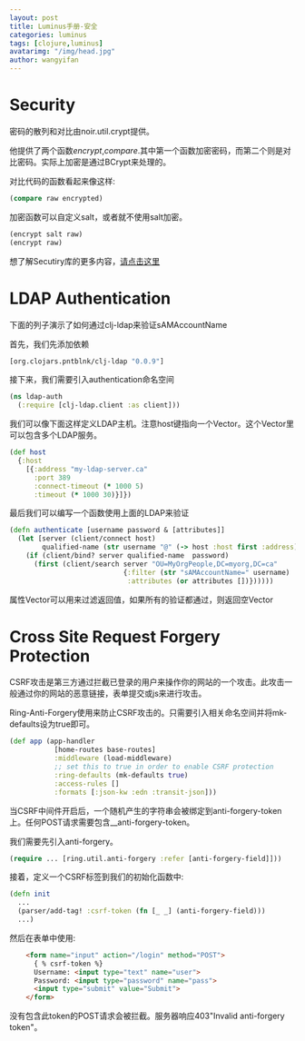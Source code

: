 ```yaml
---
layout: post
title: Luminus手册-安全
categories: luminus
tags: [clojure,luminus]
avatarimg: "/img/head.jpg"
author: wangyifan
---
```


Security
========

密码的散列和对比由noir.util.crypt提供。

他提供了两个函数$encrypt$,$compare$.其中第一个函数加密密码，而第二个则是对比密码。实际上加密是通过BCrypt来处理的。

对比代码的函数看起来像这样:

```clojure
(compare raw encrypted)
```

加密函数可以自定义salt，或者就不使用salt加密。

```clojure
(encrypt salt raw)
(encrypt raw)
```

想了解Secutiry库的更多内容，[请点击这里](https://github.com/cemerick/friend)


# LDAP Authentication

下面的列子演示了如何通过clj-ldap来验证sAMAccountName

首先，我们先添加依赖

```clojure
[org.clojars.pntblnk/clj-ldap "0.0.9"]
```

接下来，我们需要引入authentication命名空间

```clojure
(ns ldap-auth
  (:require [clj-ldap.client :as client]))
```

<!-- more -->

我们可以像下面这样定义LDAP主机。注意host键指向一个Vector。这个Vector里可以包含多个LDAP服务。

```clojure
(def host
  {:host
    [{:address "my-ldap-server.ca"
      :port 389
      :connect-timeout (* 1000 5)
      :timeout (* 1000 30)}]})
```

最后我们可以编写一个函数使用上面的LDAP来验证

```clojure
(defn authenticate [username password & [attributes]]
  (let [server (client/connect host)
        qualified-name (str username "@" (-> host :host first :address))]
    (if (client/bind? server qualified-name  password)
      (first (client/search server "OU=MyOrgPeople,DC=myorg,DC=ca"
                            {:filter (str "sAMAccountName=" username)
                             :attributes (or attributes [])})))))
```

属性Vector可以用来过滤返回值，如果所有的验证都通过，则返回空Vector


# Cross Site Request Forgery Protection

CSRF攻击是第三方通过拦截已登录的用户来操作你的网站的一个攻击。此攻击一般通过你的网站的恶意链接，表单提交或js来进行攻击。

Ring-Anti-Forgery使用来防止CSRF攻击的。只需要引入相关命名空间并将mk-defaults设为true即可。

```clojure
(def app (app-handler
           [home-routes base-routes]
           :middleware (load-middleware)
           ;; set this to true in order to enable CSRF protection
           :ring-defaults (mk-defaults true)
           :access-rules []
           :formats [:json-kw :edn :transit-json]))
```

当CSRF中间件开启后，一个随机产生的字符串会被绑定到anti-forgery-token上。任何POST请求需要包含__anti-forgery-token。

我们需要先引入anti-forgery。

```clojure
(require ... [ring.util.anti-forgery :refer [anti-forgery-field]]))
```

接着，定义一个CSRF标签到我们的初始化函数中:

```clojure
(defn init
  ...
  (parser/add-tag! :csrf-token (fn [_ _] (anti-forgery-field)))
  ...)
```

然后在表单中使用:

```html
    <form name="input" action="/login" method="POST">
      { % csrf-token %}
      Username: <input type="text" name="user">
      Password: <input type="password" name="pass">
      <input type="submit" value="Submit">
    </form>
```

没有包含此token的POST请求会被拦截。服务器响应403"Invalid anti-forgery token"。
